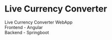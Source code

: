 # Live Currency Converter
Live Currency Converter WebApp <br>
Frontend - Angular <br>
Backend - Springboot
